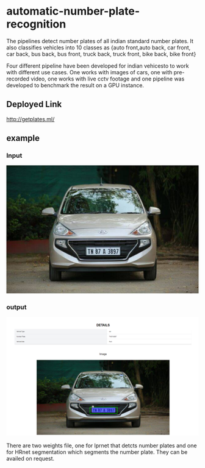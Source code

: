 # automatic-number-plate-recognition
The pipelines detect number plates of all indian standard number plates. It also classifies vehicles into 10 classes as {auto front,auto back, car front, car back, bus back, bus front, truck back, truck front, bike back, bike front}

Four different pipeline have been developed for indian vehicesto to work with different use cases. One works with images of cars, one with pre-recorded video, one works with live cctv footage and one pipeline was developed to benchmark the result on a GPU instance.

## Deployed Link

http://getplates.ml/

## example
### Input 
<img src="https://github.com/akshatkaush/automatic-number-plate-recognition/blob/main/with_photos/test.jpg?raw=true">



### output
<img src="https://github.com/akshatkaush/automatic-number-plate-recognition/blob/main/with_photos/Capture.PNG?raw=true">


There are two weights file, one for lprnet that detcts number plates and one for HRnet segmentation which segments the number plate. They can be availed on request.
